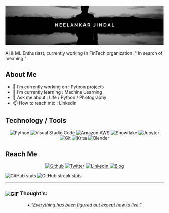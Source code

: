 ![](https://github.com/neelankar/neelankar/blob/master/profile.png)

AI & ML Enthusiast, currently working in FinTech organization.
" In search of meaning "

## About Me
- 🔭 I’m currently working on : Python projects 
- 🌱 I’m currently learning : Machine Learning 
- 💬 Ask me about : Life / Python / Photography 
- 📫 How to reach me: : LinkedIn 

## Technology / Tools 
<p align="center">
<a target="_blank"><img alt="Python" src="https://img.shields.io/badge/Python-%2312100E.svg?logo=python&logoColor=blue&style=for-the-badge"/></a> 
<a target="_blank"><img alt="Visual Studio Code" src="https://img.shields.io/badge/Visual%20Studio%20Code-%2312100E.svg?logo=visual-studio-code&style=for-the-badge&logoColor=blue"/></a> 
<a target="_blank"><img alt="Amazon AWS" src="https://img.shields.io/badge/amazon%20aws-%2312100E.svg?logo=amazon-aws&style=for-the-badge&logoColor=red"/></a> 
<a target="_blank"><img alt="Snowflake" src="https://img.shields.io/badge/Snowflake-%2312100E.svg?logo=snowflake&logoColor=blue&style=for-the-badge"/></a> 
<a target="_blank"><img alt="Jupyter" src="https://img.shields.io/badge/Jupyter-%2312100E.svg?logo=jupyter&logoColor=red&style=for-the-badge"/></a> 
<a target="_blank"><img alt="Git" src="https://img.shields.io/badge/Git-%2312100E.svg?logo=git&style=for-the-badge"/></a> 
<a target="_blank"><img alt="Krita" src="https://img.shields.io/badge/Krita-%2312100E.svg?logo=krita&style=for-the-badge"/></a> 
  <a target="_blank"><img alt="Blender" src="https://img.shields.io/badge/Blender-%2312100E.svg?logo=blender&style=for-the-badge"/></a> 
</p>

## Reach Me 
<p align="center" float="left">
  <a href="https://github.com/neelankar" target="_blank"><img alt="Github" src="https://img.shields.io/badge/GitHub-%2312100E.svg?&style=for-the-badge&logo=Github&logoColor=white" /></a> 
<a href="https://twitter.com/neelankarjindal" target="_blank"><img alt="Twitter" src="https://img.shields.io/badge/twitter-%2312100E.svg?&style=for-the-badge&logo=twitter&logoColor=blue" /></a>
 <a href="https://www.linkedin.com/in/neelankar-jindal-992091127/" target="_blank"><img alt="LinkedIn" src="https://img.shields.io/badge/linkedin-%2312100E.svg?&style=for-the-badge&logo=linkedin&logoColor=blue"/> </a>
 <a href="" target="_blank"><img alt="Blog" src="https://img.shields.io/badge/blog-%2312100E.svg?&style=for-the-badge&logo=blogger&logoColor=white" /> </a>
</p>

<p align= "center">
  
![GitHub stats](https://github-readme-stats.vercel.app/api?username=neelankar&show_icons=true)  ![GitHub streak stats](https://github-readme-streak-stats.herokuapp.com/?user=neelankar)  
</p>

---

### <img align="center" alt="GIF" src="https://github.com/TheDudeThatCode/TheDudeThatCode/blob/master/Assets/hmm.gif" width="20vw" /> Thought's: 
<p align="center">
<a href="https://github.com/marketplace/actions/quote-readme">
• <i> “Everything has been figured out except how to live.”   </i>
</a>
</p>

<!--![Profile views](https://gpvc.arturio.dev/neelankar)  -->
